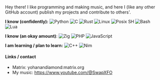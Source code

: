 <!--
  Most of this was stolen from [Magoninho's](https://github.com/Magoninho) and [adamalston's](https://github.com/adamalston) READMES :P
  Go theck them out!
-->

Hey there! I like programming and making music, and here I (like any other GitHub account) publish my projects and contribute to others'.

**I know (confidently):**
![Python](https://img.shields.io/badge/-Python-000?&logo=python)
![C](https://img.shields.io/badge/-C-black?&logo=C)
![Rust](https://img.shields.io/badge/-Rust-black?&logo=rust)
![Linux](https://img.shields.io/badge/-Linux-black?&logo=linux)
![Posix SH](https://img.shields.io/badge/-Posix_SH-black?&logo=GNU%20Bash)
![Bash](https://img.shields.io/badge/-Bash-black?&logo=GNU%20Bash)
![Lua](https://img.shields.io/badge/-Lua-black?logo=Lua)

**I know (an okay amount)**:
![Zig](https://img.shields.io/badge/-Zig-black)
![PHP](https://img.shields.io/badge/-PHP-black?logo=PHP)
![JavaScript](https://img.shields.io/badge/-JavaScript-black?logo=JavaScript)

**I am learning / plan to learn:**
![C++](https://img.shields.io/badge/-C++-black?logo=c%2b%2b&logoColor=00599C)
![Nim](https://img.shields.io/badge/-Nim-black?logo=Nim)

#### Links / contact

* Matrix: yohanandiamond:matrix.org
* My music: https://www.youtube.com/@SwapXFO
